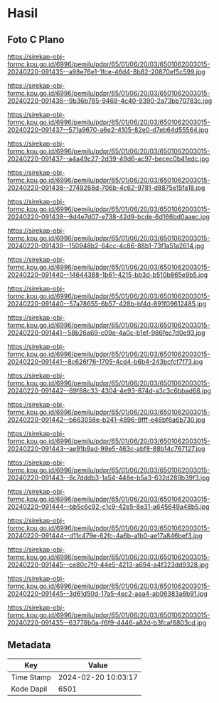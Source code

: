 # Hasil

## Foto C Plano

https://sirekap-obj-formc.kpu.go.id/6996/pemilu/pdpr/65/01/06/20/03/6501062003015-20240220-091435--a98e76e1-1fce-46d4-8b82-20870ef5c599.jpg

https://sirekap-obj-formc.kpu.go.id/6996/pemilu/pdpr/65/01/06/20/03/6501062003015-20240220-091436--9b36b785-9469-4c40-9390-2a73bb70783c.jpg

https://sirekap-obj-formc.kpu.go.id/6996/pemilu/pdpr/65/01/06/20/03/6501062003015-20240220-091437--571a9670-a6e2-4105-82e0-d7eb64d55564.jpg

https://sirekap-obj-formc.kpu.go.id/6996/pemilu/pdpr/65/01/06/20/03/6501062003015-20240220-091437--a4a49c27-2d39-49d6-ac97-becec0b41edc.jpg

https://sirekap-obj-formc.kpu.go.id/6996/pemilu/pdpr/65/01/06/20/03/6501062003015-20240220-091438--2749268d-706b-4c62-9781-d8875e15fa18.jpg

https://sirekap-obj-formc.kpu.go.id/6996/pemilu/pdpr/65/01/06/20/03/6501062003015-20240220-091438--8d4e7d07-e738-42d9-bcde-6d166bd0aaec.jpg

https://sirekap-obj-formc.kpu.go.id/6996/pemilu/pdpr/65/01/06/20/03/6501062003015-20240220-091439--150948b2-64cc-4c86-88b1-73f1a51a2614.jpg

https://sirekap-obj-formc.kpu.go.id/6996/pemilu/pdpr/65/01/06/20/03/6501062003015-20240220-091440--14644388-1b61-4215-bb3d-b510b865e9b5.jpg

https://sirekap-obj-formc.kpu.go.id/6996/pemilu/pdpr/65/01/06/20/03/6501062003015-20240220-091440--57a78655-6b57-428b-bf4d-891f09612485.jpg

https://sirekap-obj-formc.kpu.go.id/6996/pemilu/pdpr/65/01/06/20/03/6501062003015-20240220-091441--58b26a69-c09e-4a0c-b1ef-986fec7d0e93.jpg

https://sirekap-obj-formc.kpu.go.id/6996/pemilu/pdpr/65/01/06/20/03/6501062003015-20240220-091441--8c626f76-1705-4cd4-b6b4-243bcfcf7f73.jpg

https://sirekap-obj-formc.kpu.go.id/6996/pemilu/pdpr/65/01/06/20/03/6501062003015-20240220-091442--89f88c33-4304-4e93-874d-a3c3c6bbad68.jpg

https://sirekap-obj-formc.kpu.go.id/6996/pemilu/pdpr/65/01/06/20/03/6501062003015-20240220-091442--b663058e-b241-4896-9fff-e46bf6a6b730.jpg

https://sirekap-obj-formc.kpu.go.id/6996/pemilu/pdpr/65/01/06/20/03/6501062003015-20240220-091443--ae91b9ad-99e5-463c-abf8-88b14c767127.jpg

https://sirekap-obj-formc.kpu.go.id/6996/pemilu/pdpr/65/01/06/20/03/6501062003015-20240220-091443--8c7dddb3-1a54-448e-b5a3-632d289b39f3.jpg

https://sirekap-obj-formc.kpu.go.id/6996/pemilu/pdpr/65/01/06/20/03/6501062003015-20240220-091444--bb5c6c92-c1c9-42e5-8e31-a645649a48b5.jpg

https://sirekap-obj-formc.kpu.go.id/6996/pemilu/pdpr/65/01/06/20/03/6501062003015-20240220-091444--d11c479e-62fc-4a6b-a1b0-ae17a846bef3.jpg

https://sirekap-obj-formc.kpu.go.id/6996/pemilu/pdpr/65/01/06/20/03/6501062003015-20240220-091445--ce80c7f0-44e5-4213-a694-a4f323dd9328.jpg

https://sirekap-obj-formc.kpu.go.id/6996/pemilu/pdpr/65/01/06/20/03/6501062003015-20240220-091445--3d61d50d-17a5-4ec2-aea4-ab06383a6b91.jpg

https://sirekap-obj-formc.kpu.go.id/6996/pemilu/pdpr/65/01/06/20/03/6501062003015-20240220-091435--63778b0a-f6f9-4446-a82d-b3fcaf6803cd.jpg


## Metadata

| Key        | Value               |
| ---------- | ------------------- |
| Time Stamp | 2024-02-20 10:03:17 |
| Kode Dapil | 6501                |




